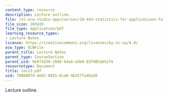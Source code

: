 ```yaml
---
content_type: resource
description: Lecture outline.
file: /ol-ocw-studio-app/courses/18-443-statistics-for-applications-fall-2003/708680f9de8209158ca6462577a46a56_lec23.pdf
file_size: 103419
file_type: application/pdf
learning_resource_types:
- Lecture Notes
license: https://creativecommons.org/licenses/by-nc-sa/4.0/
ocw_type: OCWFile
parent_title: Lecture Notes
parent_type: CourseSection
parent_uid: 9e973d39-2888-b4a4-ede8-83f905ab52f6
resourcetype: Document
title: lec23.pdf
uid: 708680f9-de82-0915-8ca6-462577a46a56
---
```

Lecture outline.